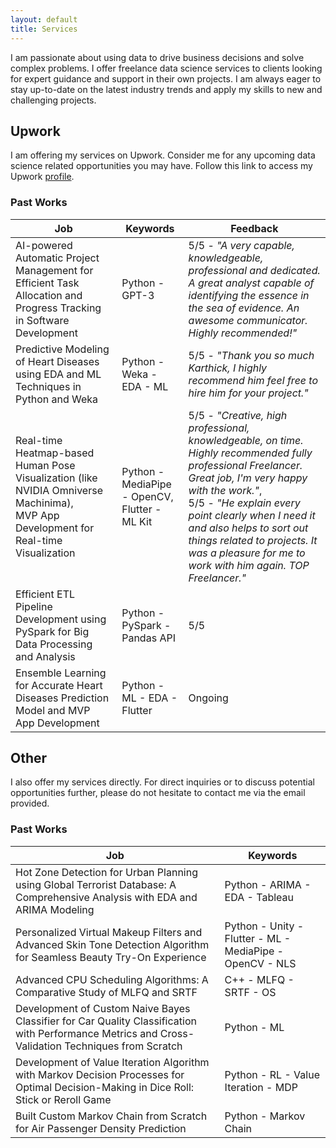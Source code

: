 ```yaml
---
layout: default
title: Services
---
```


I am passionate about using data to drive business decisions and solve complex problems. I offer freelance data science services to clients looking for expert guidance and support in their own projects. I am always eager to stay up-to-date on the latest industry trends and apply my skills to new and challenging projects.

## Upwork

I am offering my services on Upwork. Consider me for any upcoming data science related opportunities you may have. Follow this link to access my Upwork [profile](https://www.upwork.com/freelancers/~0175f9f6e6fd768e2f).

### Past Works

| Job                                                                                                                                      | Keywords                                           | Feedback                                                                                                                                                                                                                                                                                                                                        |
| ---------------------------------------------------------------------------------------------------------------------------------------- | -------------------------------------------------- | ----------------------------------------------------------------------------------------------------------------------------------------------------------------------------------------------------------------------------------------------------------------------------------------------------------------------------------------------- |
| AI-powered Automatic Project Management for Efficient Task Allocation and Progress Tracking in Software Development                      | Python - GPT-3                                     | 5/5 - _"A very capable, knowledgeable, professional and dedicated. A great analyst capable of identifying the essence in the sea of evidence. An awesome communicator. Highly recommended!"_                                                                                                                                                    |
| Predictive Modeling of Heart Diseases using EDA and ML Techniques in Python and Weka                                                     | Python - Weka - EDA - ML                           | 5/5 - _"Thank you so much Karthick, I highly recommend him feel free to hire him for your project."_                                                                                                                                                                                                                                            |
| Real-time Heatmap-based Human Pose Visualization (like NVIDIA Omniverse Machinima), <br> MVP App Development for Real-time Visualization | Python - MediaPipe - OpenCV, <br> Flutter - ML Kit | 5/5 - _"Creative, high professional, knowledgeable, on time. Highly recommended fully professional Freelancer. Great job, I'm very happy with the work."_, <br> 5/5 - _"He explain every point clearly when I need it and also helps to sort out things related to projects. It was a pleasure for me to work with him again. TOP Freelancer."_ |
| Efficient ETL Pipeline Development using PySpark for Big Data Processing and Analysis                                                    | Python - PySpark - Pandas API                      | 5/5                                                                                                                                                                                                                                                                                                                                             |
| Ensemble Learning for Accurate Heart Diseases Prediction Model and MVP App Development                                                   | Python - ML - EDA - Flutter                        | Ongoing                                                                                                                                                                                                                                                                                                                                         |

## Other

I also offer my services directly. For direct inquiries or to discuss potential opportunities further, please do not hesitate to contact me via the email provided.

### Past Works

| Job                                                                                                                                               | Keywords                                                 |
| ------------------------------------------------------------------------------------------------------------------------------------------------- | -------------------------------------------------------- |
| Hot Zone Detection for Urban Planning using Global Terrorist Database: A Comprehensive Analysis with EDA and ARIMA Modeling                       | Python - ARIMA - EDA - Tableau                           |
| Personalized Virtual Makeup Filters and Advanced Skin Tone Detection Algorithm for Seamless Beauty Try-On Experience                              | Python - Unity - Flutter - ML - MediaPipe - OpenCV - NLS |
| Advanced CPU Scheduling Algorithms: A Comparative Study of MLFQ and SRTF                                                                          | C++ - MLFQ - SRTF - OS                                   |
| Development of Custom Naive Bayes Classifier for Car Quality Classification with Performance Metrics and Cross-Validation Techniques from Scratch | Python - ML                                              |
| Development of Value Iteration Algorithm with Markov Decision Processes for Optimal Decision-Making in Dice Roll: Stick or Reroll Game            | Python - RL - Value Iteration - MDP                      |
| Built Custom Markov Chain from Scratch for Air Passenger Density Prediction                                                                       | Python - Markov Chain                                    |
